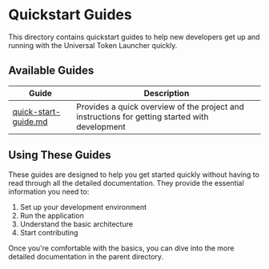 # Quickstart Guides

This directory contains quickstart guides to help new developers get up and running with the Universal Token Launcher quickly.

## Available Guides

| Guide | Description |
|-------|-------------|
| [quick-start-guide.md](./quick-start-guide.md) | Provides a quick overview of the project and instructions for getting started with development |

## Using These Guides

These guides are designed to help you get started quickly without having to read through all the detailed documentation. They provide the essential information you need to:

1. Set up your development environment
2. Run the application
3. Understand the basic architecture
4. Start contributing

Once you're comfortable with the basics, you can dive into the more detailed documentation in the parent directory. 